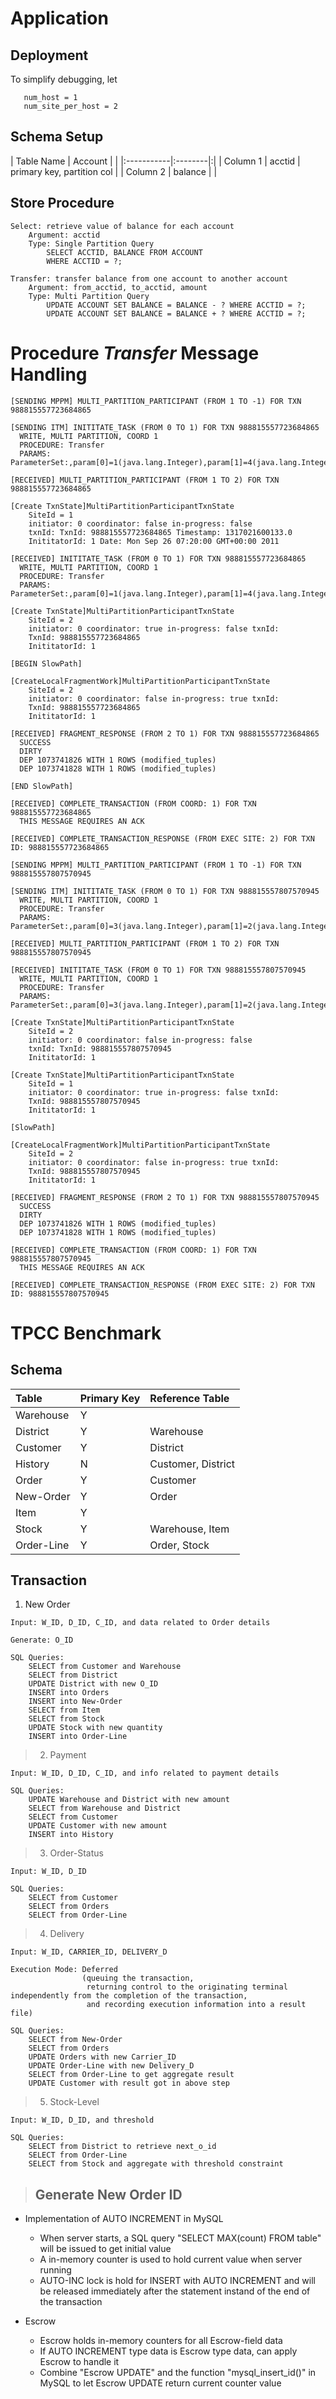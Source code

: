 # Application #
## Deployment ##
To simplify debugging, let

```
   num_host = 1
   num_site_per_host = 2
```

## Schema Setup ##
| Table Name | Account | |
|:-----------|:--------|:|
| Column 1 | acctid | primary key, partition col |
| Column 2 | balance |  |

## Store Procedure ##
```
Select: retrieve value of balance for each account
    Argument: acctid
    Type: Single Partition Query
        SELECT ACCTID, BALANCE FROM ACCOUNT 
        WHERE ACCTID = ?;

Transfer: transfer balance from one account to another account
    Argument: from_acctid, to_acctid, amount 
    Type: Multi Partition Query
        UPDATE ACCOUNT SET BALANCE = BALANCE - ? WHERE ACCTID = ?;
        UPDATE ACCOUNT SET BALANCE = BALANCE + ? WHERE ACCTID = ?;
```


# Procedure _Transfer_ Message Handling #
```
[SENDING MPPM] MULTI_PARTITION_PARTICIPANT (FROM 1 TO -1) FOR TXN 988815557723684865
```

```
[SENDING ITM] INITITATE_TASK (FROM 0 TO 1) FOR TXN 988815557723684865
  WRITE, MULTI PARTITION, COORD 1
  PROCEDURE: Transfer
  PARAMS: ParameterSet:,param[0]=1(java.lang.Integer),param[1]=4(java.lang.Integer),param[2]=60(java.lang.Integer)
```


```
[RECEIVED] MULTI_PARTITION_PARTICIPANT (FROM 1 TO 2) FOR TXN 988815557723684865
```

```
[Create TxnState]MultiPartitionParticipantTxnState 
    SiteId = 1
    initiator: 0 coordinator: false in-progress: false 
    txnId: TxnId: 988815557723684865 Timestamp: 1317021600133.0 
    InititatorId: 1 Date: Mon Sep 26 07:20:00 GMT+00:00 2011
```

```
[RECEIVED] INITITATE_TASK (FROM 0 TO 1) FOR TXN 988815557723684865
  WRITE, MULTI PARTITION, COORD 1
  PROCEDURE: Transfer
  PARAMS: ParameterSet:,param[0]=1(java.lang.Integer),param[1]=4(java.lang.Integer),param[2]=60(java.lang.Integer)
```

```
[Create TxnState]MultiPartitionParticipantTxnState
    SiteId = 2
    initiator: 0 coordinator: true in-progress: false txnId: 
    TxnId: 988815557723684865 
    InititatorId: 1
```

```
[BEGIN SlowPath]
```

```
[CreateLocalFragmentWork]MultiPartitionParticipantTxnState 
    SiteId = 2
    initiator: 0 coordinator: false in-progress: true txnId: 
    TxnId: 988815557723684865
    InititatorId: 1
```


```
[RECEIVED] FRAGMENT_RESPONSE (FROM 2 TO 1) FOR TXN 988815557723684865
  SUCCESS
  DIRTY
  DEP 1073741826 WITH 1 ROWS (modified_tuples)
  DEP 1073741828 WITH 1 ROWS (modified_tuples)
```

```
[END SlowPath]
```

```
[RECEIVED] COMPLETE_TRANSACTION (FROM COORD: 1) FOR TXN 988815557723684865
  THIS MESSAGE REQUIRES AN ACK
```

```
[RECEIVED] COMPLETE_TRANSACTION_RESPONSE (FROM EXEC SITE: 2) FOR TXN ID: 988815557723684865
```

```
[SENDING MPPM] MULTI_PARTITION_PARTICIPANT (FROM 1 TO -1) FOR TXN 988815557807570945
```

```
[SENDING ITM] INITITATE_TASK (FROM 0 TO 1) FOR TXN 988815557807570945
  WRITE, MULTI PARTITION, COORD 1
  PROCEDURE: Transfer
  PARAMS: ParameterSet:,param[0]=3(java.lang.Integer),param[1]=2(java.lang.Integer),param[2]=50(java.lang.Integer)

```

```
[RECEIVED] MULTI_PARTITION_PARTICIPANT (FROM 1 TO 2) FOR TXN 988815557807570945
```

```
[RECEIVED] INITITATE_TASK (FROM 0 TO 1) FOR TXN 988815557807570945
  WRITE, MULTI PARTITION, COORD 1
  PROCEDURE: Transfer
  PARAMS: ParameterSet:,param[0]=3(java.lang.Integer),param[1]=2(java.lang.Integer),param[2]=50(java.lang.Integer)
```

```
[Create TxnState]MultiPartitionParticipantTxnState 
    SiteId = 2
    initiator: 0 coordinator: false in-progress: false 
    txnId: TxnId: 988815557807570945 
    InititatorId: 1
```

```
[Create TxnState]MultiPartitionParticipantTxnState 
    SiteId = 1
    initiator: 0 coordinator: true in-progress: false txnId: 
    TxnId: 988815557807570945 
    InititatorId: 1 
```

```
[SlowPath]
```

```
[CreateLocalFragmentWork]MultiPartitionParticipantTxnState 
    SiteId = 2
    initiator: 0 coordinator: false in-progress: true txnId: 
    TxnId: 988815557807570945 
    InititatorId: 1
```

```
[RECEIVED] FRAGMENT_RESPONSE (FROM 2 TO 1) FOR TXN 988815557807570945
  SUCCESS
  DIRTY
  DEP 1073741826 WITH 1 ROWS (modified_tuples)
  DEP 1073741828 WITH 1 ROWS (modified_tuples)
```

```
[RECEIVED] COMPLETE_TRANSACTION (FROM COORD: 1) FOR TXN 988815557807570945
  THIS MESSAGE REQUIRES AN ACK
```

```
[RECEIVED] COMPLETE_TRANSACTION_RESPONSE (FROM EXEC SITE: 2) FOR TXN ID: 988815557807570945
```


# TPCC Benchmark #
## Schema ##
| Table | Primary Key | Reference Table |
|:------|:------------|:----------------|
| Warehouse | Y |  |
| District | Y | Warehouse |
| Customer | Y | District |
| History | N | Customer, District |
| Order | Y | Customer |
| New-Order | Y | Order |
| Item | Y |   |
| Stock | Y | Warehouse, Item |
| Order-Line | Y | Order, Stock |

## Transaction ##

  1. New Order
```
Input: W_ID, D_ID, C_ID, and data related to Order details

Generate: O_ID

SQL Queries: 
    SELECT from Customer and Warehouse
    SELECT from District
    UPDATE District with new O_ID
    INSERT into Orders
    INSERT into New-Order
    SELECT from Item
    SELECT from Stock
    UPDATE Stock with new quantity
    INSERT into Order-Line
```

> 2. Payment
```
Input: W_ID, D_ID, C_ID, and info related to payment details

SQL Queries:
    UPDATE Warehouse and District with new amount
    SELECT from Warehouse and District
    SELECT from Customer
    UPDATE Customer with new amount
    INSERT into History
```

> 3.  Order-Status
```
Input: W_ID, D_ID

SQL Queries: 
    SELECT from Customer
    SELECT from Orders
    SELECT from Order-Line
```

> 4. Delivery
```
Input: W_ID, CARRIER_ID, DELIVERY_D

Execution Mode: Deferred 
                (queuing the transaction, 
                 returning control to the originating terminal independently from the completion of the transaction, 
                 and recording execution information into a result file)

SQL Queries:
    SELECT from New-Order
    SELECT from Orders
    UPDATE Orders with new Carrier_ID
    UPDATE Order-Line with new Delivery_D
    SELECT from Order-Line to get aggregate result
    UPDATE Customer with result got in above step
```

> 5. Stock-Level
```
Input: W_ID, D_ID, and threshold 

SQL Queries:
    SELECT from District to retrieve next_o_id
    SELECT from Order-Line
    SELECT from Stock and aggregate with threshold constraint
```

> ## Generate New Order ID ##

  * Implementation of AUTO INCREMENT in MySQL
    * When server starts, a SQL query "SELECT MAX(count) FROM table" will be issued to get initial value
    * A in-memory counter is used to hold current value when server running
    * AUTO-INC lock is hold for INSERT with AUTO INCREMENT and will be released immediately after the statement instand of the end of the transaction

  * Escrow
    * Escrow holds in-memory counters for all Escrow-field data
    * If AUTO INCREMENT type data is Escrow type data, can apply Escrow to handle it
    * Combine "Escrow UPDATE" and the function "mysql\_insert\_id()" in MySQL to let Escrow UPDATE return current counter value
